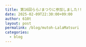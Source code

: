 ```yaml
---
title: 第16回らら♪まつりに参加しました!!
date: 2025-02-09T22:30:00+09:00
author: 610t
layout: post
permalink: /blog/mutoh-LalaMatsuri
categories:
  - blog
---
```

